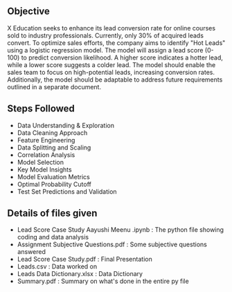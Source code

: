 ## **Objective**

X Education seeks to enhance its lead conversion rate for online courses sold to industry professionals. Currently, only 30% of acquired leads convert. To optimize sales efforts, the company aims to identify "Hot Leads" using a logistic regression model. The model will assign a lead score (0-100) to predict conversion likelihood. A higher score indicates a hotter lead, while a lower score suggests a colder lead. The model should enable the sales team to focus on high-potential leads, increasing conversion rates. Additionally, the model should be adaptable to address future requirements outlined in a separate document.

## **Steps Followed**

* Data Understanding & Exploration  
* Data Cleaning Approach  
* Feature Engineering  
* Data Splitting and Scaling  
* Correlation Analysis  
* Model Selection  
* Key Model Insights  
* Model Evaluation Metrics  
* Optimal Probability Cutoff  
* Test Set Predictions and Validation

## **Details of files given**

* Lead Score Case Study Aayushi Meenu .ipynb : The python file showing coding and data analysis  
* Assignment Subjective Questions.pdf : Some subjective questions answered  
* Lead Score Case Study.pdf : Final Presentation  
* Leads.csv : Data worked on  
* Leads Data Dictionary.xlsx : Data Dictionary  
* Summary.pdf : Summary on what's done in the entire py file

